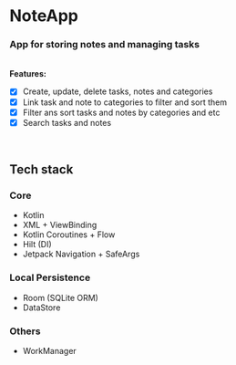 # NoteApp
### App for storing notes and managing tasks
<br>
<b>Features:</b>

- [X] Create, update, delete tasks, notes and categories
- [X] Link task and note to categories to filter and sort them
- [X] Filter ans sort tasks and notes by categories and etc
- [X] Search tasks and notes

<br>

## Tech stack

### Core

- Kotlin
- XML + ViewBinding
- Kotlin Coroutines + Flow
- Hilt (DI)
- Jetpack Navigation + SafeArgs

### Local Persistence

- Room (SQLite ORM)
- DataStore

### Others

- WorkManager





